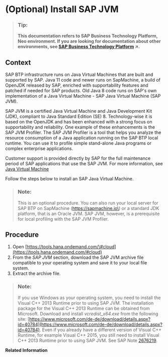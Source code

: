 <!-- loio76137f42711e1014839a8273b0e91070 -->

# \(Optional\) Install SAP JVM

> ### Tip:  
> **This documentation refers to SAP Business Technology Platform, Neo environment. If you are looking for documentation about other environments, see [SAP Business Technology Platform](https://help.sap.com/viewer/65de2977205c403bbc107264b8eccf4b/Cloud/en-US/6a2c1ab5a31b4ed9a2ce17a5329e1dd8.html "SAP Business Technology Platform (SAP BTP) is an integrated offering comprised of four technology portfolios: database and data management, application development and integration, analytics, and intelligent technologies. The platform offers users the ability to turn data into business value, compose end-to-end business processes, and build and extend SAP applications quickly.") :arrow_upper_right:.**



<a name="loio76137f42711e1014839a8273b0e91070__section_CD05905FEAF64370808F6949C1323254"/>

## Context

SAP BTP infrastructure runs on Java Virtual Machines that are built and supported by SAP. Java 11 code and newer runs on SapMachine, a build of OpenJDK released by SAP, enriched with supportability features and patched if needed for SAP products. Old Java 8 code runs on SAP's own implementation of a Java Virtual Machine - SAP Java Virtual Machine \(SAP JVM\).

SAP JVM is a certified Java Virtual Machine and Java Development Kit \(JDK\), compliant to Java Standard Edition \(SE\) 8. Technology-wise it is based on the OpenJDK and has been enhanced with a strong focus on supportability and reliability. One example of these enhancements is the SAP JVM Profiler. The SAP JVM Profiler is a tool that helps you analyze the resource consumption of a Java application running on the SAP BTP local runtime. You can use it to profile simple stand-alone Java programs or complex enterprise applications.

Customer support is provided directly by SAP for the full maintenance period of SAP applications that use the SAP JVM. For more information, see [Java Virtual Machine](java-virtual-machine-da030d1.md)

Follow the steps below to install an SAP Java Virtual Machine.

> ### Note:  
> This is an optional procedure. You can also run your local server for SAP BTP on SapMachine \(https://sapmachine.io\) or a standard JDK platform, that is an Oracle JVM. SAP JVM, however, is a prerequisite for local profiling with the SAP JVM Profiler.



<a name="loio76137f42711e1014839a8273b0e91070__section_361F6AC51627447A9DDC0A5680AD24EB"/>

## Procedure

1.  Open [https://tools.hana.ondemand.com/\#cloud](https://tools.hana.ondemand.com/#cloud)
2.  From the *SAP JVM* section, download the SAP JVM archive file compatible to your operating system and save it to your local file system.
3.  Extract the archive file.

> ### Note:  
> If you use Windows as your operating system, you need to install the Visual C++ 2013 Runtime prior to using SAP JVM. The installation package for the Visual C++ 2013 Runtime can be obtained from Microsoft. Download and install *vcredist\_x64.exe* from the following site: [https://www.microsoft.com/de-de/download/details.aspx?id=40784](https://www.microsoft.com/de-de/download/details.aspx?id=40784). Even if you already have a different version of Visual C++ Runtime, for example Visual C++ 2015, you still need to install Visual C++ 2013 Runtime prior to using SAP JVM. See SAP Note [2676219](https://launchpad.support.sap.com/#/notes/2676219).

**Related Information**  




